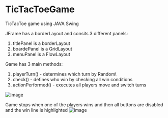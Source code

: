 # TicTacToeGame
TicTacToe game using JAVA Swing

JFrame has a borderLayout and consits 3 different panels:
1. titlePanel is a borderLayout
2. boardePanel is a GridLayout
3. menuPanel is a FlowLayout

Game has 3 main methods:
1. playerTurn() - determines which turn by Random\
2. check() - defines who win by checking all win conditions
3. actionPerformed() - executes all players move and switch turns

![image](https://user-images.githubusercontent.com/82897470/229085175-b1c5c7a9-a32e-4ba7-b2d0-92d6182dfe7d.png)

Game stops when one of the players wins and then all buttons are disabled and the win line is highlighted
![image](https://user-images.githubusercontent.com/82897470/229088126-12b63e87-96be-409c-9f60-b17c7c918615.png)

